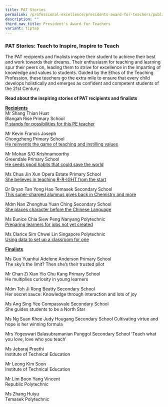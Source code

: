 ```yaml
---
title: PAT Stories
permalink: /professional-excellence/presidents-award-for-teachers/publication/
description: ""
third_nav_title: President's Award for Teachers
variant: tiptap
---
```

<h3>PAT Stories: Teach to Inspire, Inspire to Teach</h3>
<p>The PAT recipients and finalists inspire their student to achieve their
best and work towards their dreams. Their enthusiasm for teaching and learning
spur their peers on, leading them to strive for excellence in the imparting
of knowledge and values to students.&nbsp;Guided by the Ethos of the Teaching
Profession, these teachers go the extra mile to ensure that every child
develops holistically and emerges as confident and competent students of
the 21st&nbsp;Century.</p>
<p><strong>Read about the inspiring stories of PAT recipients and finalists</strong>
</p>
<p><strong><u>Recipients</u></strong>
<br>Mr Shang Thian Huat
<br>Blangah Rise Primary School
<br><a href="https://www.schoolbag.edu.sg/story/p-stands-for-possibilities-for-this-pe-teacher/" rel="noopener noreferrer nofollow" target="_blank">P stands for possibilities for this PE teacher</a>
</p>
<p>Mr Kevin Francis Joseph
<br>Chongzheng Primary School
<br><a href="https://www.schoolbag.edu.sg/story/he-reinvents-the-game-of-teaching-and-instilling-values/" rel="noopener noreferrer nofollow" target="_blank">He reinvents the game of teaching and instilling values</a>
</p>
<p></p>
<p>Mr Mohan S/O Krishnamoorthy
<br>Greendale Primary School
<br><a href="https://www.schoolbag.edu.sg/story/he-seeds-good-habits-that-could-save-the-world/" rel="noopener noreferrer nofollow" target="_blank">He seeds good habits that could save the world</a>
</p>
<p></p>
<p>Ms Chua Jin Xun Opera Estate Primary School
<br><a href="https://www.schoolbag.edu.sg/story/she-believes-in-teaching-r-r-ight-from-the-start/" rel="noopener noreferrer nofollow" target="_blank">She believes in teaching R-R-IGHT from the start</a>
</p>
<p></p>
<p>Dr Bryan Tan Yong Hao Temasek Secondary School
<br><a href="https://www.schoolbag.edu.sg/story/this-super-charged-alumnus-gives-back-in-chemistry-and-more/" rel="noopener noreferrer nofollow" target="_blank">This super-charged alumnus gives back in Chemistry and more</a>
</p>
<p></p>
<p>Mdm Nan Zhonghua Yuan Ching Secondary School
<br><a href="https://www.schoolbag.edu.sg/story/she-places-character-before-the-chinese-language/" rel="noopener noreferrer nofollow" target="_blank">She places character before the Chinese Language</a>
</p>
<p></p>
<p>Ms Eunice Chia Siew Peng Nanyang Polytechnic
<br><a href="https://www.schoolbag.edu.sg/story/preparing-learners-for-jobs-not-yet-created/" rel="noopener noreferrer nofollow" target="_blank">Preparing learners for jobs not yet created</a>
</p>
<p></p>
<p>Ms Clarice Sim Chwei Lin Singapore Polytechnic
<br><a href="https://www.schoolbag.edu.sg/story/using-data-to-set-up-a-classroom-for-one/" rel="noopener noreferrer nofollow" target="_blank">Using data to set up a classroom for one</a>
</p>
<p></p>
<p><strong><u>Finalists</u></strong>
</p>
<p>Ms Guo Yuanhui Adelene Anderson Primary School
<br>The sky’s the limit? Then she’s their trusted pilot</p>
<p></p>
<p>Mr Chan Zi Xian Yio Chu Kang Primary School
<br>He multiplies curiosity in young learners</p>
<p></p>
<p>Mdm Toh Ji Rong Beatty Secondary School
<br>Her secret sauce: Knowledge through interaction and lots of joy</p>
<p></p>
<p>Ms Ang Sing Yee Compassvale Secondary School
<br>She guides students to be a North Star</p>
<p></p>
<p>Ms Ng Suan Khee Judy Hougang Secondary School Cultivating virtue and hope
is her winning formula</p>
<p></p>
<p>Mrs Yogeswari Balasubramanian Punggol Secondary School ‘Teach what you
love, love who you teach’</p>
<p></p>
<p>Ms Jebaraj Preethi
<br>Institute of Technical Education</p>
<p>Mr Leong Kim Soon
<br>Institute of Technical Education</p>
<p></p>
<p>Mr Lim Boon Yang Vincent
<br>Republic Polytechnic</p>
<p></p>
<p>Ms Zhang Huiyu
<br>Temasek Polytechnic</p>
<p>
<br>
<br>
</p>